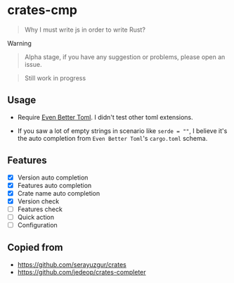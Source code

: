 # crates-cmp

> Why I must write js in order to write Rust?

> [!WARNING]

> Alpha stage, if you have any suggestion or problems, please open an issue.

> Still work in progress

## Usage

- Require [Even Better Toml](https://marketplace.visualstudio.com/items?itemName=tamasfe.even-better-toml). I didn't test other toml extensions.

- If you saw a lot of empty strings in scenario like `serde = ""`, I believe it's the auto completion from `Even Better Toml`'s `cargo.toml` schema.

## Features

- [x] Version auto completion
- [x] Features auto completion
- [x] Crate name auto completion
- [x] Version check
- [ ] Features check
- [ ] Quick action
- [ ] Configuration

## Copied from

- https://github.com/serayuzgur/crates
- https://github.com/jedeop/crates-completer
